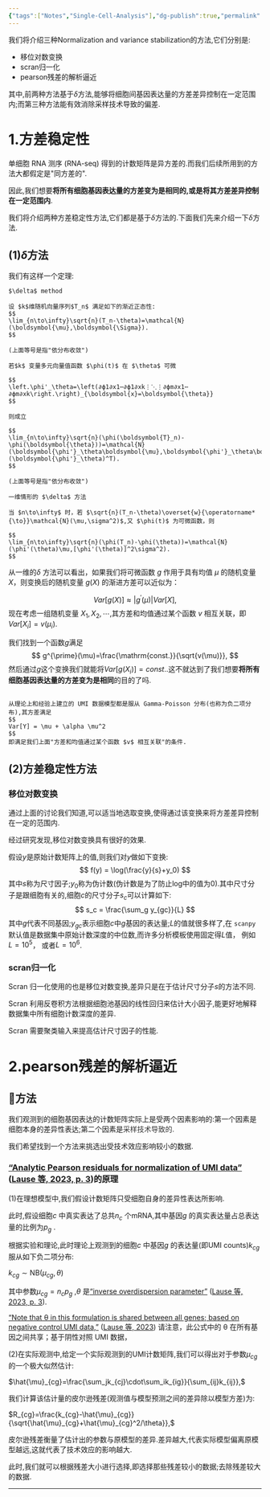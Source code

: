 ```yaml
---
{"tags":["Notes","Single-Cell-Analysis"],"dg-publish":true,"permalink":"/科研笔记/Single Cell Analysis/Normalization and variance stabilization/","dgPassFrontmatter":true}
---
```


我们将介绍三种Normalization and variance stabilization的方法,它们分别是:
* 移位对数变换
* scran归一化
* pearson残差的解析逼近

其中,前两种方法基于$\delta$方法,能够将细胞间基因表达量的方差差异控制在一定范围内;而第三种方法能有效消除采样技术导致的偏差.
# 1.方差稳定性

单细胞 RNA 测序 (RNA-seq) 得到的计数矩阵是异方差的.而我们后续所用到的方法大都假定是"同方差的".

因此,我们想要**将所有细胞基因表达量的方差变为是相同的,或是将其方差差异控制在一定范围内**.

我们将介绍两种方差稳定性方法,它们都是基于$\delta$方法的.下面我们先来介绍一下$\delta$方法.
## (1)$\delta$方法

我们有这样一个定理:

```ad-theorem
$\delta$ method

设 $k$维随机向量序列$T_n$ 满足如下的渐近正态性:
$$
\lim_{n\to\infty}\sqrt{n}(T_n-\theta)=\mathcal{N}(\boldsymbol{\mu},\boldsymbol{\Sigma}).
$$

(上面等号是指"依分布收敛")

若$k$ 变量多元向量值函数 $\phi(t)$ 在 $\theta$ 可微

$$
\left.\phi'_\theta=\left(∂ϕ1∂x1⋯∂ϕ1∂xk⋮⋱⋮∂ϕm∂x1⋯∂ϕm∂xk\right.\right)_{\boldsymbol{x}=\boldsymbol{\theta}}
$$

则成立

$$
\lim_{n\to\infty}\sqrt{n}(\phi(\boldsymbol{T}_n)-\phi(\boldsymbol{\theta}))=\mathcal{N}(\boldsymbol{\phi'}_\theta\boldsymbol{\mu},\boldsymbol{\phi'}_\theta\boldsymbol{\Sigma}(\boldsymbol{\phi'}_\theta)^T).
$$

(上面等号是指"依分布收敛")
```

```ad-proposition
一维情形的 $\delta$ 方法

当 $n\to\infty$ 时，若 $\sqrt{n}(T_n-\theta)\overset{w}{\operatorname*{\to}}\mathcal{N}(\mu,\sigma^2)$,又 $\phi(t)$ 为可微函数，则

$$
\lim_{n\to\infty}\sqrt{n}(\phi(T_n)-\phi(\theta))=\mathcal{N}(\phi'(\theta)\mu,[\phi'(\theta)]^2\sigma^2).
$$
```

从一维的$\delta$ 方法可以看出，如果我们将可微函数 $g$ 作用于具有均值 $\mu$ 的随机变量 $X$，则变换后的随机变量 $g(X)$ 的渐进方差可以近似为：

$$
Var[g(X)]\approx |g^{\prime}(\mu)|Var[X],
$$
现在考虑一组随机变量 $X_1, X_2, \cdots$,其方差和均值通过某个函数 $v$ 相互关联，即 $Var[X_{i}]=v(\mu_i)$.

我们找到一个函数$g$满足
$$
g^{\prime}(\mu)=\frac{\mathrm{const.}}{\sqrt{v(\mu)}},
$$
然后通过$g$这个变换我们就能将$Var[g(X_i)] = const.$.这不就达到了我们想要**将所有细胞基因表达量的方差变为是相同**的目的了吗.

```ad-info

从理论上和经验上建立的 UMI 数据模型都是服从 Gamma-Poisson 分布(也称为负二项分布),其方差满足
$$
Var[Y] = \mu + \alpha \mu^2
$$
即满足我们上面"方差和均值通过某个函数 $v$ 相互关联"的条件.
```

## (2)方差稳定性方法

### 移位对数变换

通过上面的讨论我们知道,可以适当地选取变换,使得通过该变换来将方差差异控制在一定的范围内.

经过研究发现,移位对数变换具有很好的效果.

假设$y$是原始计数矩阵上的值,则我们对$y$做如下变换:
$$
f(y) = \log(\frac{y}{s}+y_0)
$$
其中$s$称为尺寸因子;$y_0$称为伪计数(伪计数是为了防止log中的值为0).其中尺寸分子是跟细胞有关的,细胞$c$的尺寸分子$s_c$可以计算如下:
$$
s_c = \frac{\sum_g y_{gc}}{L}
$$
其中$g$代表不同基因;$y_{gc}$表示细胞$c$中$g$基因的表达量;$L$的值就很多样了,在 `scanpy` 默认值是数据集中原始计数深度的中位数,而许多分析模板使​​用固定得$L$值， 例如$L=10^5$， 或者$L=10^6$.

### scran归一化

Scran 归一化使用的也是移位对数变换,差异只是在于估计尺寸分子$s$的方法不同.

Scran 利用反卷积方法根据细胞池基因的线性回归来估计大小因子,能更好地解释数据集中所有细胞计数深度的差异.

Scran 需要聚类输入来提高估计尺寸因子的性能.

# 2.pearson残差的解析逼近


<div class="transclusion internal-embed is-loaded"><div class="markdown-embed">



## 🎈方法

我们观测到的细胞基因表达的计数矩阵实际上是受两个因素影响的:第一个因素是细胞本身的差异性表达;第二个因素是<span style="color: rgb(51, 51, 51)"><span style="background-color: rgb(255, 255, 255)">采样技术导致的.</span></span>

我们希望找到一个方法来挑选出受技术效应影响较小的数据.

### <span class="highlight" data-annotation="%7B%22attachmentURI%22%3A%22http%3A%2F%2Fzotero.org%2Fusers%2F13042945%2Fitems%2F5IJ4QJUI%22%2C%22pageLabel%22%3A%223%22%2C%22position%22%3A%7B%22pageIndex%22%3A2%2C%22rects%22%3A%5B%5B102.635%2C733.795%2C443.27%2C744.411%5D%5D%7D%2C%22citationItem%22%3A%7B%22uris%22%3A%5B%22http%3A%2F%2Fzotero.org%2Fusers%2F13042945%2Fitems%2FKIBCEQBX%22%5D%2C%22locator%22%3A%223%22%7D%7D" ztype="zhighlight"><a href="zotero://open-pdf/library/items/5IJ4QJUI?page=3">“Analytic Pearson residuals for normalization of UMI data”</a></span> <span class="citation" data-citation="%7B%22citationItems%22%3A%5B%7B%22uris%22%3A%5B%22http%3A%2F%2Fzotero.org%2Fusers%2F13042945%2Fitems%2FKIBCEQBX%22%5D%2C%22locator%22%3A%223%22%7D%5D%2C%22properties%22%3A%7B%7D%7D" ztype="zcitation">(<span class="citation-item"><a href="zotero://select/library/items/KIBCEQBX">Lause 等, 2023, p. 3</a></span>)</span>的原理

(1)在理想模型中,我们假设计数矩阵只受细胞自身的差异性表达所影响.

此时,假设细胞$c$ 中真实表达了总共$n_c$ 个mRNA,其中基因$g$ 的真实表达量占总表达量的比例为$p_g$ .

根据实验和理论,此时理论上观测到的细胞$c$ 中基因$g$ 的表达量(即UMI counts)$k_{cg}$ 服从如下负二项分布:

$k_{cg}\sim\mathrm{NB}(\mu_{cg},\theta)$

其中参数$\mu_{cg}=n_cp_g$ ,$\theta$ 是<span class="highlight" data-annotation="%7B%22attachmentURI%22%3A%22http%3A%2F%2Fzotero.org%2Fusers%2F13042945%2Fitems%2F5IJ4QJUI%22%2C%22pageLabel%22%3A%223%22%2C%22position%22%3A%7B%22pageIndex%22%3A2%2C%22rects%22%3A%5B%5B133.614%2C573.325%2C274.564%2C582.73%5D%5D%7D%2C%22citationItem%22%3A%7B%22uris%22%3A%5B%22http%3A%2F%2Fzotero.org%2Fusers%2F13042945%2Fitems%2FKIBCEQBX%22%5D%2C%22locator%22%3A%223%22%7D%7D" ztype="zhighlight"><a href="zotero://open-pdf/library/items/5IJ4QJUI?page=3">“inverse overdispersion parameter”</a></span> <span class="citation" data-citation="%7B%22citationItems%22%3A%5B%7B%22uris%22%3A%5B%22http%3A%2F%2Fzotero.org%2Fusers%2F13042945%2Fitems%2FKIBCEQBX%22%5D%2C%22locator%22%3A%223%22%7D%5D%2C%22properties%22%3A%7B%7D%7D" ztype="zcitation">(<span class="citation-item"><a href="zotero://select/library/items/KIBCEQBX">Lause 等, 2023, p. 3</a></span>)</span>.

<span class="highlight" data-annotation="%7B%22attachmentURI%22%3A%22http%3A%2F%2Fzotero.org%2Fusers%2F13042945%2Fitems%2F5IJ4QJUI%22%2C%22position%22%3A%7B%22rects%22%3A%5B%5D%7D%2C%22citationItem%22%3A%7B%22uris%22%3A%5B%22http%3A%2F%2Fzotero.org%2Fusers%2F13042945%2Fitems%2FKIBCEQBX%22%5D%7D%7D" ztype="zhighlight"><a href="zotero://open-pdf/library/items/5IJ4QJUI?page=NaN">“Note that θ in this formulation is shared between all genes; based on negative control UMI data,”</a></span> <span class="citation" data-citation="%7B%22citationItems%22%3A%5B%7B%22uris%22%3A%5B%22http%3A%2F%2Fzotero.org%2Fusers%2F13042945%2Fitems%2FKIBCEQBX%22%5D%7D%5D%2C%22properties%22%3A%7B%7D%7D" ztype="zcitation">(<span class="citation-item"><a href="zotero://select/library/items/KIBCEQBX">Lause 等, 2023</a></span>)</span> 请注意，此公式中的 θ 在所有基因之间共享；基于阴性对照 UMI 数据，

(2)在实际观测中,给定一个实际观测到的UMI计数矩阵,我们可以得出对于参数$\mu_{cg}$ 的一个极大似然估计:

$\hat{\mu}_{cg}=\frac{\sum_jk_{cj}\cdot\sum_ik_{ig}}{\sum_{ij}k_{ij}},$

我们计算该估计量的皮尔逊残差(观测值与模型预测之间的差异除以模型方差)为:

$R_{cg}=\frac{k_{cg}-\hat{\mu}_{cg}}{\sqrt{\hat{\mu}_{cg}+\hat{\mu}_{cg}^2/\theta}},$

皮尔逊残差衡量了估计出的参数与原模型的差异.差异越大,代表实际模型偏离原模型越远,这就代表了技术效应的影响越大.

此时,我们就可以根据残差大小进行选择,即选择那些残差较小的数据;去除残差较大的数据.

***


</div></div>





